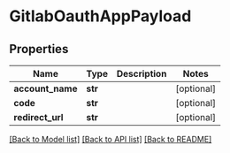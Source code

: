 # GitlabOauthAppPayload

## Properties
Name | Type | Description | Notes
------------ | ------------- | ------------- | -------------
**account_name** | **str** |  | [optional] 
**code** | **str** |  | [optional] 
**redirect_url** | **str** |  | [optional] 

[[Back to Model list]](../README.md#documentation-for-models) [[Back to API list]](../README.md#documentation-for-api-endpoints) [[Back to README]](../README.md)


